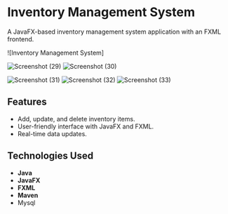 # Inventory Management System

A JavaFX-based inventory management system application with an FXML frontend.

![Inventory Management System]

![Screenshot (29)](https://github.com/Lewaa200/Inventory-managment-System/assets/145552018/3aab1e00-3056-4107-83ab-e222dcfca1f5)
![Screenshot (30)](https://github.com/Lewaa200/Inventory-managment-System/assets/145552018/ce2f5978-e8de-43a5-82c6-5722e0ac221b)

![Screenshot (31)](https://github.com/Lewaa200/Inventory-managment-System/assets/145552018/fdeabc1f-e2db-44a8-83c8-ad834cb5aac2)
![Screenshot (32)](https://github.com/Lewaa200/Inventory-managment-System/assets/145552018/c22c4f32-e6e2-4c42-a11b-bfa184b54749)
![Screenshot (33)](https://github.com/Lewaa200/Inventory-managment-System/assets/145552018/9da43511-38ca-4c43-8dc7-106fec638ba3)



## Features
- Add, update, and delete inventory items.
- User-friendly interface with JavaFX and FXML.
- Real-time data updates.

## Technologies Used
- **Java**
- **JavaFX**
- **FXML**
- **Maven**
- Mysql


